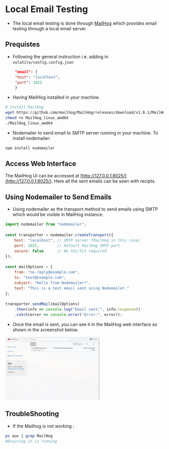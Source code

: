 # Local Email Testing
- The local email testing is done through [MailHog](https://github.com/mailhog/MailHog) which provides email testing through a local email server.
## Prequistes
- Following the general instruction i.e. adding in `volatile/config.config.json`
   ```json
    "email": {
    "host": "localhost",
    "port": 1025
    }
   ```
- Having MailHog installed in your machine.
```bash
# Install MailHog
wget https://github.com/mailhog/MailHog/releases/download/v1.0.1/MailHog_linux_amd64
chmod +x MailHog_linux_amd64
./MailHog_linux_amd64
```
- Nodemailer to send email to SMTP server running in your machine.
   To install nodemailer:
``` zsh
npm install nodemailer
```

## Access Web Interface
The MailHog UI can be accessed at [http://127.0.0.1:8025/](http://127.0.0.1:8025/).
Here all the sent emails can be seen with recipts. 

## Using Nodemailer to Send Emails
- Using nodemailer as the transport method to send emails using SMTP which would be visible in MailHog instance.

```javascript
import nodemailer from "nodemailer";

const transporter = nodemailer.createTransport({
    host: "localhost", // SMTP server (MailHog in this case)
    port: 1025,        // Default MailHog SMTP port
    secure: false      // No SSL/TLS required
});

const mailOptions = {
    from: "no-reply@example.com",
    to: "test@example.com",
    subject: "Hello from Nodemailer!",
    text: "This is a test email sent using Nodemailer."
};

transporter.sendMail(mailOptions)
    .then(info => console.log("Email sent:", info.response))
    .catch(error => console.error("Error:", error));
```
- Once the email is sent, you can see it in the MailHog web interface as shown in the screenshot below.
<img src="image.png" alt="Alt text" width="300" height="200">

## TroubleShooting
- If the Mailhog is not working :
```bash
ps aux | grep MailHog
#Ensuring it is running
```


